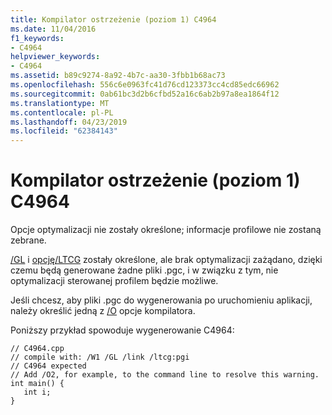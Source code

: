 ```yaml
---
title: Kompilator ostrzeżenie (poziom 1) C4964
ms.date: 11/04/2016
f1_keywords:
- C4964
helpviewer_keywords:
- C4964
ms.assetid: b89c9274-8a92-4b7c-aa30-3fbb1b68ac73
ms.openlocfilehash: 556c6e0963fc41d76cd123373cc4cd85edc66962
ms.sourcegitcommit: 0ab61bc3d2b6cfbd52a16c6ab2b97a8ea1864f12
ms.translationtype: MT
ms.contentlocale: pl-PL
ms.lasthandoff: 04/23/2019
ms.locfileid: "62384143"
---
```

# <a name="compiler-warning-level-1-c4964"></a>Kompilator ostrzeżenie (poziom 1) C4964

Opcje optymalizacji nie zostały określone; informacje profilowe nie zostaną zebrane.

[/GL](../../build/reference/gl-whole-program-optimization.md) i [opcję/LTCG](../../build/reference/ltcg-link-time-code-generation.md) zostały określone, ale brak optymalizacji zażądano, dzięki czemu będą generowane żadne pliki .pgc, i w związku z tym, nie optymalizacji sterowanej profilem będzie możliwe.

Jeśli chcesz, aby pliki .pgc do wygenerowania po uruchomieniu aplikacji, należy określić jedną z [/O](../../build/reference/o-options-optimize-code.md) opcje kompilatora.

Poniższy przykład spowoduje wygenerowanie C4964:

```
// C4964.cpp
// compile with: /W1 /GL /link /ltcg:pgi
// C4964 expected
// Add /O2, for example, to the command line to resolve this warning.
int main() {
   int i;
}
```
